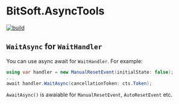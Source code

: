 # BitSoft.AsyncTools
[![build](https://github.com/bitc0der/BitSoft.AsyncTools/actions/workflows/dotnet.yml/badge.svg)](https://github.com/bitc0der/BitSoft.AsyncTools/actions/workflows/dotnet.yml)

## `WaitAsync` for `WaitHandler`
You can use async await for `WaitHandler`. For example:
```csharp
using var handler = new ManualResetEvent(initialState: false);
...
await handler.WaitAsync(cancellationToken: cts.Token);
```
`AwaitAsync()` is awaiable for `ManualResetEvent`, `AutoResetEvent` etc.